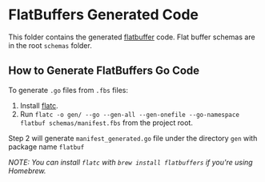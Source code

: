 # FlatBuffers Generated Code

This folder contains the generated [flatbuffer](https://flatbuffers.dev/) code. Flat buffer schemas are in the root `schemas` folder.

## How to Generate FlatBuffers Go Code

To generate `.go` files from `.fbs` files:

1. Install [flatc](https://github.com/google/flatbuffers).
2. Run `flatc -o gen/ --go --gen-all --gen-onefile --go-namespace flatbuf schemas/manifest.fbs` from the project root.

Step 2 will generate `manifest_generated.go` file under the directory `gen` with package name `flatbuf`

_NOTE: You can install `flatc` with `brew install flatbuffers` if you're using Homebrew._